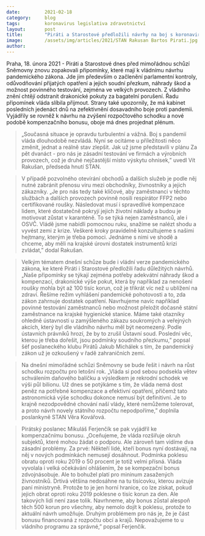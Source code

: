 ```yaml
---
date:         2021-02-18
category:     blog
tags:         koronavirus legislativa zdravotnictví
layout:       post
title:        "Piráti a Starostové předložili návrhy na boj s koronavirem. Chtějí efektivní pandemický zákon, testování ve firmách a lepší kompenzace"
image:        /assets/img/articles/2021/STAN Rakusan Bartos Pirati.jpg 
author:       
---
```



Praha, 18. února 2021 - Piráti a Starostové dnes před mimořádnou schůzí Sněmovny znovu zopakovali připomínky, které mají k vládnímu návrhu pandemického zákona. Jde jim především o začlenění parlamentní kontroly, odůvodňování přijatých opatření a jejich soudní přezkum, náhrady škod a možnost povinného testování, zejména ve velkých provozech. Z vládního znění chtějí odstranit drakonické pokuty za bagatelní porušení. Řadu připomínek vláda slíbila přijmout. Strany také upozornily, že má kabinet posledních jedenáct dnů na zefektivnění dosavadního boje proti pandemii. Vyjádřily se rovněž k návrhu na zvýšení rozpočtového schodku a nové podobě kompenzačního bonusu, oboje má dnes projednat plénum. 



> „Současná situace je opravdu turbulentní a vážná. Boj s pandemií vláda dlouhodobě nezvládá. Nyní se ocitáme u příležitosti něco změnit, jednat a reálně stav zlepšit. Jak už jsme představili v plánu Za pět dvanáct - pro nás je zásadní testování ve firmách a výrobních provozech, což je druhé nejčastější místo výskytu ohnisek,” uvedl Vít Rakušan, předseda hnutí STAN.



> V případě pozvolného otevírání obchodů a dalších služeb je podle něj nutné zabránit přenosu viru mezi obchodníky, živnostníky a jejich zákazníky. „Je pro nás tedy také klíčové, aby zaměstnanci v těchto službách a dalších provozech povinně nosili respirátor FFP2 nebo certifikované roušky. Následovat musí i spravedlivé kompenzace lidem, které dostatečně pokryjí jejich životní náklady a budou je motivovat zůstat v karanténě. To se týká nejen zaměstnanců, ale i OSVČ. Vládě jsme nabídli pomocnou ruku, snažíme se nalézt shodu a vyvést zemi z krize. Veškeré kroky pravidelně konzultujeme s našimi hejtmany, kterým je třeba pomoci. Jednáme s nimi ve shodě a chceme, aby měli na krajské úrovni dostatek instrumentů krizi zvládat,” dodal Rakušan.



> Velkým tématem dnešní schůze bude i vládní verze pandemického zákona, ke které Piráti i Starostové předložili řadu důležitých návrhů. „Naše připomínky se týkají zejména potřeby adekvátní náhrady škod a kompenzací, drakonické výše pokut, která by například za nenošení roušky mohla být až 100 tisíc korun, což je třikrát víc než u ublížení na zdraví. Řešíme režim vyhlášení pandemické pohotovosti a to, zda zákon zahrnuje dostatek opatření. Navrhujeme navíc například povinné testování zaměstnanců nebo možnost přeložit dočasně státní zaměstnance na krajské hygienické stanice. Máme také otazníky ohledně ústavnosti u zamýšleného zákazu soukromých a veřejných akcích, který byl dle vládního návrhu měl být neomezený. Podle ústavních právníků hrozí, že by to zrušil Ústavní soud. Poslední věc, kterou je třeba dořešit, jsou podmínky soudního přezkumu,” popsal šéf poslaneckého klubu Pirátů Jakub Michálek s tím, že pandemický zákon už je ozkoušený v řadě zahraničních zemí. 



> Na dnešní mimořádné schůzi Sněmovny se bude řešit i návrh na růst schodku rozpočtu pro letošní rok. „Vláda si pod sebou podsekla větev schválením daňového balíčku a výsledkem je rekrodní schodek ve výši půl bilionu. Už dnes se potýkáme s tím, že vláda nemá dost peněz na potřebné kompenzace a efektivní opatření, přičemž tato astronomická výše schodku dokonce nemusí být definitivní. Je to krajně nezodpovědné chování naší vlády, které nemůžeme tolerovat, a proto návrh novely státního rozpočtu nepodpoříme,” doplnila poslankyně STAN Věra Kovářová.



> Pirátský poslanec Mikuláš Ferjenčík se pak vyjádřil ke kompenzačnímu bonusu. „Oceňujeme, že vláda rozšiřuje okruh subjektů, které mohou žádat o podporu. Ale zároveň tam vidíme dva zásadní problémy. Za prvé: Někteří lidé, kteří bonus nyní dostávají, na něj v nových podmínkách nemusejí dosáhnout. Podmínka poklesu obratu oproti roku 2019 o 50 procent je totiž velmi přísná. Vláda vyvolala i velká očekávání ohlášením, že se kompezační bonus zdvojnásobuje. Ale to bohužel platí pro mininum zasažených živnostníků. Drtivá většina nedosáhne na tu tisícovku, kterou avizuje paní ministryně. Protože to je jen horní hranice, co lze získat, pokud jejich obrat oproti roku 2019 poklesne o tisíc korun za den. Ale takových lidí není zase tolik. Navrhneme, aby bonus zůstal alespoň těch 500 korun pro všechny, aby nemolo dojít k poklesu, protože to aktuální návrh umožňuje. Druhým problémem pro nás je, že je část bonusu financovaná z rozpočtu obcí a krajů. Nepovažujeme to u vládního programu za správné,”  popsal Ferjenčík. 
